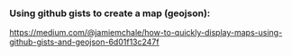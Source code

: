 ### Using github gists to create a map (geojson):
https://medium.com/@jamiemchale/how-to-quickly-display-maps-using-github-gists-and-geojson-6d01f13c247f